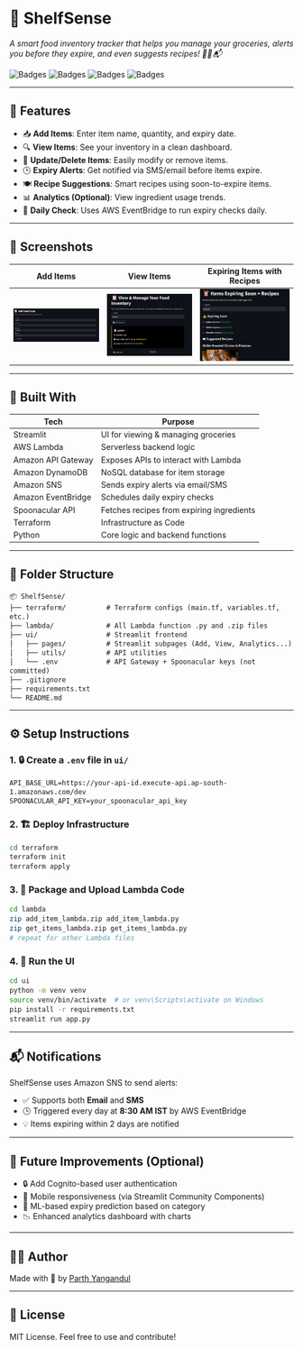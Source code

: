 # 🛒 ShelfSense

*A smart food inventory tracker that helps you manage your groceries, alerts you before they expire, and even suggests recipes! 🍅⏰📬*

![Badges](https://img.shields.io/badge/Backend-AWS%20Lambda-yellow?style=flat-square&logo=amazonaws)
![Badges](https://img.shields.io/badge/Frontend-Streamlit-red?style=flat-square&logo=streamlit)
![Badges](https://img.shields.io/badge/API-Spoonacular-green?style=flat-square)
![Badges](https://img.shields.io/badge/IaC-Terraform-purple?style=flat-square&logo=terraform)

---

## 🌟 Features

* 📥 **Add Items**: Enter item name, quantity, and expiry date.
* 🔍 **View Items**: See your inventory in a clean dashboard.
* 🔄 **Update/Delete Items**: Easily modify or remove items.
* 🕒 **Expiry Alerts**: Get notified via SMS/email before items expire.
* 🍽️ **Recipe Suggestions**: Smart recipes using soon-to-expire items.
* 📊 **Analytics (Optional)**: View ingredient usage trends.
* 🔁 **Daily Check**: Uses AWS EventBridge to run expiry checks daily.

---

## 📸 Screenshots

| Add Items | View Items | Expiring Items with Recipes |
| --------- | ---------- | --------------------------- |
| ![Add](images/add.png) | ![View](images/view.png) | ![Expire](images/exp.png) |

---

## 🔧 Built With

| Tech | Purpose |
| ---- | ------- |
| Streamlit | UI for viewing & managing groceries |
| AWS Lambda | Serverless backend logic |
| Amazon API Gateway | Exposes APIs to interact with Lambda |
| Amazon DynamoDB | NoSQL database for item storage |
| Amazon SNS | Sends expiry alerts via email/SMS |
| Amazon EventBridge | Schedules daily expiry checks |
| Spoonacular API | Fetches recipes from expiring ingredients |
| Terraform | Infrastructure as Code |
| Python | Core logic and backend functions |

---

## 📁 Folder Structure

```
📦 ShelfSense/
├── terraform/          # Terraform configs (main.tf, variables.tf, etc.)
├── lambda/             # All Lambda function .py and .zip files
├── ui/                 # Streamlit frontend
│   ├── pages/          # Streamlit subpages (Add, View, Analytics...)
│   ├── utils/          # API utilities
│   └── .env            # API Gateway + Spoonacular keys (not committed)
├── .gitignore
├── requirements.txt
└── README.md
```

---

## ⚙️ Setup Instructions

### 1. 🔒 Create a `.env` file in `ui/`

```env
API_BASE_URL=https://your-api-id.execute-api.ap-south-1.amazonaws.com/dev
SPOONACULAR_API_KEY=your_spoonacular_api_key
```

### 2. 🏗 Deploy Infrastructure

```bash
cd terraform
terraform init
terraform apply
```

### 3. 🧠 Package and Upload Lambda Code

```bash
cd lambda
zip add_item_lambda.zip add_item_lambda.py
zip get_items_lambda.zip get_items_lambda.py
# repeat for other Lambda files
```

### 4. 🚀 Run the UI

```bash
cd ui
python -m venv venv
source venv/bin/activate  # or venv\Scripts\activate on Windows
pip install -r requirements.txt
streamlit run app.py
```

---

## 📬 Notifications

ShelfSense uses Amazon SNS to send alerts:

* ✅ Supports both **Email** and **SMS**
* 🕒 Triggered every day at **8:30 AM IST** by AWS EventBridge
* 💡 Items expiring within 2 days are notified

---

## 🚀 Future Improvements (Optional)

* 🔒 Add Cognito-based user authentication
* 📱 Mobile responsiveness (via Streamlit Community Components)
* 🧠 ML-based expiry prediction based on category
* 📉 Enhanced analytics dashboard with charts

---

## 👨‍💻 Author

Made with 💚 by [Parth Yangandul](https://github.com/Parth-yangandul)

---

## 📄 License

MIT License. Feel free to use and contribute!